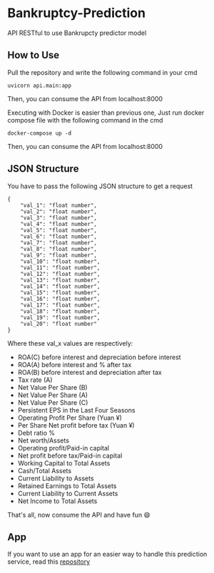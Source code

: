 # Bankruptcy-Prediction

API RESTful to use Bankrupcty predictor model

## How to Use

Pull the repository and write the following command in your cmd

```
uvicorn api.main:app
```

Then, you can consume the API from localhost:8000

Executing with Docker is easier than previous one, Just run docker compose file with the following command in the cmd

```
docker-compose up -d
```

Then, you can consume the API from localhost:8000

## JSON Structure
You have to pass the following JSON structure to get a request

```
{
    "val_1": "float number",
    "val_2": "float number",
    "val_3": "float number",
    "val_4": "float number",
    "val_5": "float number",
    "val_6": "float number",
    "val_7": "float number",
    "val_8": "float number",
    "val_9": "float number",
    "val_10": "float number",
    "val_11": "float number",
    "val_12": "float number",
    "val_13": "float number",
    "val_14": "float number",
    "val_15": "float number",
    "val_16": "float number",
    "val_17": "float number",
    "val_18": "float number",
    "val_19": "float number",
    "val_20": "float number"
}
```

Where these val_x values are respectively:
- ROA(C) before interest and depreciation before interest
- ROA(A) before interest and % after tax
- ROA(B) before interest and depreciation after tax
- Tax rate (A)
- Net Value Per Share (B)
- Net Value Per Share (A)
- Net Value Per Share (C)
- Persistent EPS in the Last Four Seasons
- Operating Profit Per Share (Yuan ¥)
- Per Share Net profit before tax (Yuan ¥)
- Debt ratio %
- Net worth/Assets
- Operating profit/Paid-in capital
- Net profit before tax/Paid-in capital
- Working Capital to Total Assets
- Cash/Total Assets
- Current Liability to Assets
- Retained Earnings to Total Assets
- Current Liability to Current Assets
- Net Income to Total Assets

That's all, now consume the API and have fun :smile:

## App
If you want to use an app for an easier way to handle this prediction service, read this [repository](https://github.com/josevasquez123/Bankruptcy-Prediction-App)
